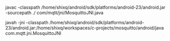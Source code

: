javac -classpath /home/shixq/android/sdk/platforms/android-23/android.jar -sourcepath ./ com/mqtt/jni/MosquittoJNI.java

javah -jni -classpath /home/shixq/android/sdk/platforms/android-23/android.jar:/home/shixq/workspaces/c-projects/mosquitto/android/java com.mqtt.jni.MosquittoJNI